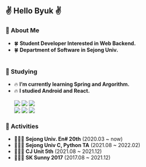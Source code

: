 ## ✌️ Hello Byuk ✌️


### 🤗 About Me
- 🍀 **Student Developer Interested in Web Backend.**<br/>
- 🍀 **Department of Software in Sejong Univ.**<br/><br/>

### 🤗 Studying
- 🔥 **I’m currently learning Spring and Argorithm.** <br/>
- 🔥 **I studied Android and React.**<br/><br/>
<img src="https://img.shields.io/badge/Java-007396?style=flat-square&logo=Java&logoColor=white"/></a>
<img src="https://img.shields.io/badge/JavaScript-F7DF1E?style=flat-square&logo=JavaScript&logoColor=white"/></a>
<img src="https://img.shields.io/badge/Python-3766AB?style=flat-square&logo=Python&logoColor=white"/></a><br/>
<img src="https://img.shields.io/badge/Spring-6DB33F?style=flat-square&logo=Spring&logoColor=white"/></a>
<img src="https://img.shields.io/badge/Android-3DDC84?style=flat-square&logo=Android&logoColor=white"/></a>
<img src="https://img.shields.io/badge/React-61DAFB?style=flat-square&logo=React&logoColor=white"/></a>

### 🤗 Activities
- 👨‍👧‍👦  **Sejong Univ. En# 20th** (2020.03 ~ now) </br>
- 👨‍👧‍👦  **Sejong Univ C, Python TA** (2021.08 ~ 2022.02) </br>
- 👨‍👧‍👦  **CJ Unit 5th** (2021.08 ~ 2021.12) </br>
- 👨‍👧‍👦  **SK Sunny 2017** (2017.08 ~ 2021.12) </br>
